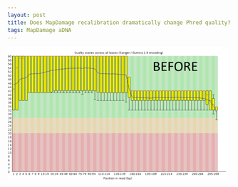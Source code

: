 ```yaml
---
layout: post
title: Does MapDamage recalibration dramatically change Phred quality? Not really.
tags: MapDamage aDNA
---
```

![MD_recal](/images/mapdamage_recal.gif)
